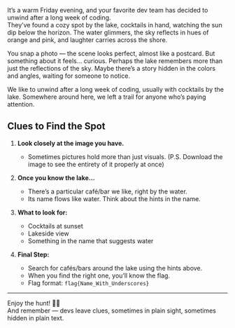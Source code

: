 
It’s a warm Friday evening, and your favorite dev team has decided to unwind after a long week of coding.  
They’ve found a cozy spot by the lake, cocktails in hand, watching the sun dip below the horizon. The water glimmers, the sky reflects in hues of orange and pink, and laughter carries across the shore.  

You snap a photo — the scene looks perfect, almost like a postcard. But something about it feels… curious. Perhaps the lake remembers more than just the reflections of the sky. Maybe there’s a story hidden in the colors and angles, waiting for someone to notice.  

We like to unwind after a long week of coding, usually with cocktails by the lake. Somewhere around here, we left a trail for anyone who’s paying attention.  

## Clues to Find the Spot

1. **Look closely at the image you have.**  
   - Sometimes pictures hold more than just visuals.  (P.S. Download the image to see the entirety of it properly at once)

2. **Once you know the lake…**  
   - There’s a particular café/bar we like, right by the water.  
   - Its name flows like water. Think about the hints in the name.
     
3. **What to look for:**  
   - Cocktails at sunset  
   - Lakeside view  
   - Something in the name that suggests water
     
4. **Final Step:**  
   - Search for cafés/bars around the lake using the hints above.  
   - When you find the right one, you’ll know the flag.  
   - Flag format: `flag{Name_With_Underscores}`

---

Enjoy the hunt! 🍹🌅  
And remember — devs leave clues, sometimes in plain sight, sometimes hidden in plain text.
